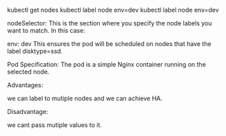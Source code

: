 kubectl get nodes
kubectl label node <nodeName> env=dev
kubectl label node <nodename2> env=dev

nodeSelector: This is the section where you specify the node labels you want to match. In this case:

env: dev This ensures the pod will be scheduled on nodes that have the label disktype=ssd.


Pod Specification: The pod is a simple Nginx container running on the selected node.

Advantages:

we can label to mutiple nodes and we can achieve HA.

Disadvantage:

we cant pass mutiple values to it.
